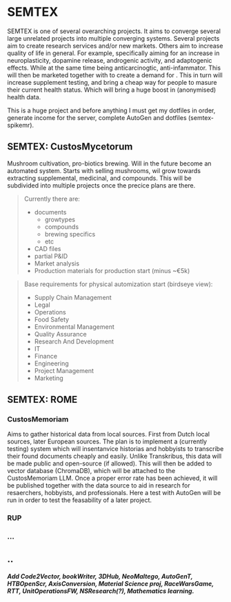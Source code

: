 # SEMTEX
SEMTEX is one of several overarching projects. It aims to converge several large unrelated projects into multiple converging systems.
Several projects aim to create research services and/or new markets. Others aim to increase quality of life in general.
For example, specifically aiming for an increase in neuroplasticity, dopamine release, androgenic activity, and adaptogenic effects. While at the same time being anticarcinogtic, anti-infammator.
This will then be marketed together with <REDACTED> to create a demand for <REDACTED>. This in turn will increase supplement testing, and bring a cheap way for people to masure their current health status. Which will bring a huge boost in (anonymised) health data.

This is a huge project and before anything I must get my dotfiles in order, generate income for the server, complete AutoGen and dotfiles (semtex-spikemr).

## SEMTEX: CustosMycetorum
Mushroom cultivation, pro-biotics brewing. Will in the future become an automated system.
Starts with selling mushrooms, wil grow towards extracting supplemental, medicinal, and <REDACTED> compounds.
This will be subdivided into multiple projects once the precice plans are there.
> Currently there are:
> - documents
>   - growtypes
>   - compounds
>   - brewing specifics
>   - etc
> - CAD files
> - partial P&ID
> - Market analysis
> - Production materials for production start (minus ~€5k)

> Base requirements for physical automization start (birdseye view):
> - Supply Chain Management
> - Legal
> - Operations
> - Food Safety
> - Environmental Management
> - Quality Assurance
> - Research And Development
> - IT
> - Finance
> - Engineering
> - Project Management
> - Marketing

## SEMTEX: ROME
### CustosMemoriam
Aims to gather historical data from local sources. First from Dutch local sources, later European sources. The plan is to implement a (currently testing) system which will insentanvice historias and hobbyists to transcribe their found documents cheaply and easily.
Unlike Transkribus, this data will be made public and open-source (if allowed).
This will then be added to vector database (ChromaDB), which will be attached to the CustosMemoriam LLM. Once a proper error rate has been achieved, it will be published together with the data source to aid in research for resaerchers, hobbyists, and professionals.
Here a test with AutoGen will be run in order to test the feasability of a later project.

### RUP

### ...


## .. 
##### Add Code2Vector, bookWriter, 3DHub, NeoMaltego, AutoGenT, HTBOpenScr, AxisConversion, Material Science proj, RaceWarsGame, RTT, UnitOperationsFW, NSResearch(?), Mathematics learning.
